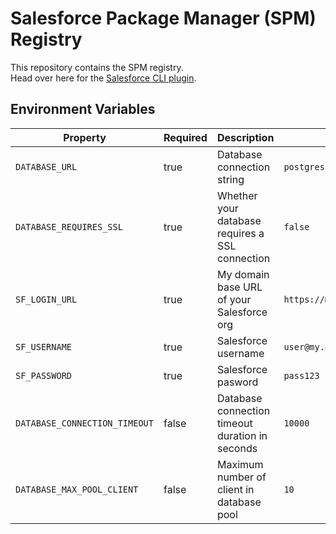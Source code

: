 # Salesforce Package Manager (SPM) Registry

This repository contains the SPM registry.<br/>
Head over here for the [Salesforce CLI plugin]().

## Environment Variables

| Property                      | Required | Description                                     | Example/Default                             |
| ----------------------------- | -------- | ----------------------------------------------- | ------------------------------------------- |
| `DATABASE_URL`                | true     | Database connection string                      | `postgres://user:password@host:port/dbname` |
| `DATABASE_REQUIRES_SSL`       | true     | Whether your database requires a SSL connection | `false`                                     |
| `SF_LOGIN_URL`                | true     | My domain base URL of your Salesforce org       | `https://my-org.lightning.force.com`        |
| `SF_USERNAME`                 | true     | Salesforce username                             | `user@my.org`                               |
| `SF_PASSWORD`                 | true     | Salesforce pasword                              | `pass123`                                   |
| `DATABASE_CONNECTION_TIMEOUT` | false    | Database connection timeout duration in seconds | `10000`                                     |
| `DATABASE_MAX_POOL_CLIENT`    | false    | Maximum number of client in database pool       | `10`                                        |
